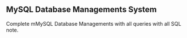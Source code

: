 ## MySQL Database Managements System 
Complete mMySQL Database Managements with all queries with all SQL note. 

```php	


```